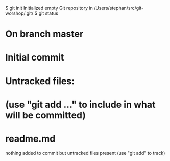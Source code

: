 
$ git init
Initialized empty Git repository in /Users/stephan/src/git-worshop/.git/
$ git status
# On branch master
#
# Initial commit
#
# Untracked files:
#   (use "git add <file>..." to include in what will be committed)
#
#	readme.md
nothing added to commit but untracked files present (use "git add" to track)
